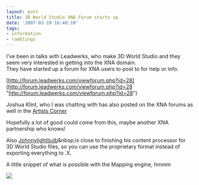 ```yaml
---
layout: post
title: 3D World Studio XNA Forum starts up
date: '2007-03-19 16:48:10'
tags:
- information
- ramblings
---
```


I’ve been in talks with Leadwerks, who make 3D World Studio and they seem very interested in getting into the XNA domain.  
They have started up a forum for XNA users to post to for help or info.

[http://forum.leadwerks.com/viewforum.php?id=28](http://forum.leadwerks.com/viewforum.php?id=28 "http://forum.leadwerks.com/viewforum.php?id=28")

Joshua Klint, who I was chatting with has also posted on the XNA forums as well in the [Artists Corner](http://creators.xna.com/forums/thread/3067.aspx)

Hopefully a lot of good could come from this, maybe another XNA partnership who knows!

Also [Johnnylightbulb](http://www.codeplex.com/johnnylightbulb "http://www.codeplex.com/johnnylightbulb")&nbsp;is close to finishing his content processor for 3D World Studio files, so you can use the proprietary format instead of exporting everything to .X.

A little snippet of what is possible with the Mapping engine, hmmm

![](http://www.leadwerks.com/screenshots/shot61.jpg)


